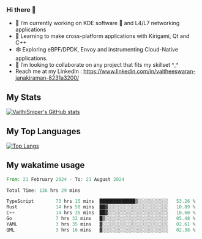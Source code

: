 ### Hi there 👋

- 🔭 I’m currently working on KDE software 💓 and L4/L7 networking applications 
- 📖 Learning to make cross-platform applications with Kirigami, Qt and C++
- 🕸️ Exploring eBPF/DPDK, Envoy and instrumenting Cloud-Native applications. 
- 👯 I’m looking to collaborate on any project that fits my skillset ^_^
- Reach me at my LinkedIn : https://www.linkedin.com/in/vaitheeswaran-janakiraman-8231a3200/

## My Stats
[![VaithiSniper's GitHub stats](https://github-readme-stats.vercel.app/api?username=VaithiSniper&hide=stars&theme=radical)](https://github.com/anuraghazra/github-readme-stats)

## My Top Languages

[![Top Langs](https://github-readme-stats.vercel.app/api/top-langs/?username=VaithiSniper&layout=compact)](https://github.com/anuraghazra/github-readme-stats)

## My wakatime usage

<!--START_SECTION:waka-->

```rust
From: 21 February 2024 - To: 21 August 2024

Total Time: 136 hrs 29 mins

TypeScript        73 hrs 15 mins  █████████████▒░░░░░░░░░░░   53.26 %
Rust              14 hrs 58 mins  ██▓░░░░░░░░░░░░░░░░░░░░░░   10.89 %
C++               14 hrs 35 mins  ██▓░░░░░░░░░░░░░░░░░░░░░░   10.60 %
Go                7 hrs 32 mins   █▒░░░░░░░░░░░░░░░░░░░░░░░   05.48 %
YAML              3 hrs 35 mins   ▓░░░░░░░░░░░░░░░░░░░░░░░░   02.61 %
QML               3 hrs 16 mins   ▓░░░░░░░░░░░░░░░░░░░░░░░░   02.38 %
```

<!--END_SECTION:waka-->
